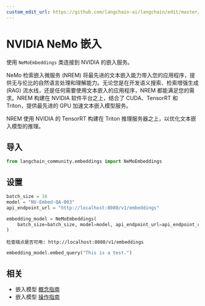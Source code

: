 ```yaml
---
custom_edit_url: https://github.com/langchain-ai/langchain/edit/master/docs/docs/integrations/text_embedding/nemo.ipynb
---
```


# NVIDIA NeMo 嵌入

使用 `NeMoEmbeddings` 类连接到 NVIDIA 的嵌入服务。

NeMo 检索嵌入微服务 (NREM) 将最先进的文本嵌入能力带入您的应用程序，提供无与伦比的自然语言处理和理解能力。无论您是在开发语义搜索、检索增强生成 (RAG) 流水线，还是任何需要使用文本嵌入的应用程序，NREM 都能满足您的需求。NREM 构建在 NVIDIA 软件平台之上，结合了 CUDA、TensorRT 和 Triton，提供最先进的 GPU 加速文本嵌入模型服务。

NREM 使用 NVIDIA 的 TensorRT 构建在 Triton 推理服务器之上，以优化文本嵌入模型的推理。

## 导入


```python
from langchain_community.embeddings import NeMoEmbeddings
```

## 设置


```python
batch_size = 16
model = "NV-Embed-QA-003"
api_endpoint_url = "http://localhost:8080/v1/embeddings"
```


```python
embedding_model = NeMoEmbeddings(
    batch_size=batch_size, model=model, api_endpoint_url=api_endpoint_url
)
```
```output
检查端点是否可用: http://localhost:8080/v1/embeddings
```

```python
embedding_model.embed_query("This is a test.")
```

## 相关

- 嵌入模型 [概念指南](/docs/concepts/#embedding-models)
- 嵌入模型 [操作指南](/docs/how_to/#embedding-models)